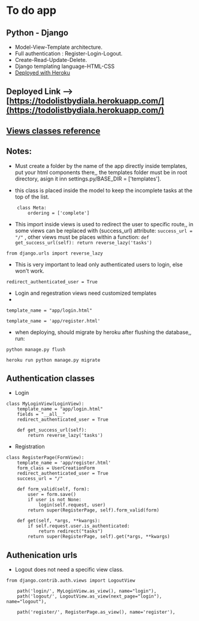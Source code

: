 # To do app

## Python - Django 

- Model-View-Template architecture.
- Full authentication : Register-Login-Logout.
- Create-Read-Update-Delete.
- Django templating language-HTML-CSS
- [Deployed with Heroku](https://www.youtube.com/watch?v=XZoTukqekzY&ab_channel=CodeWithTomi)

## Deployed Link --> [https://todolistbydiala.herokuapp.com/](https://todolistbydiala.herokuapp.com/)

## [Views classes reference](http://ccbv.co.uk/)

## Notes:

- Must create a folder by the name of the app directly inside templates, put your html components there,, the templates folder must be in root directory, asign it inn settings.py/BASE_DIR = ['templates'].

-  this class is placed inside the model to keep the incomplete tasks at the top of the list.

```
    class Meta:
        ordering = ['complete']
```

- This import inside views is used to redirect the user to specific route,, in some views can be replaced with (success_url) attribute: `success_url = "/"` , other views must be places within a function: ```def get_success_url(self):
        return reverse_lazy('tasks')```

```
from django.urls import reverse_lazy
```


- This is very important to lead only authenticated users to login, else won't work.

```
redirect_authenticated_user = True
```

- Login and regestration views need customized templates
- 
```
template_name = "app/login.html"

template_name = 'app/register.html'
```

- when deploying, should migrate by heroku after flushing the database,, run:

```
python manage.py flush

heroku run python manage.py migrate
```


## Authentication classes

- Login
```
class MyLoginView(LoginView):
    template_name = "app/login.html"
    fields = "__all__"
    redirect_authenticated_user = True

    def get_success_url(self):
        return reverse_lazy('tasks')
```

- Registration
```
class RegisterPage(FormView):
    template_name = 'app/register.html'
    form_class = UserCreationForm
    redirect_authenticated_user = True
    success_url = "/"

    def form_valid(self, form):
        user = form.save()
        if user is not None:
            login(self.request, user)
        return super(RegisterPage, self).form_valid(form)

    def get(self, *args, **kwargs):
        if self.request.user.is_authenticated:
            return redirect("tasks")
        return super(RegisterPage, self).get(*args, **kwargs)
```


## Authenication urls

- Logout does not need a specific view class.

```
from django.contrib.auth.views import LogoutView

    path('login/', MyLoginView.as_view(), name="login"),
    path('logout/', LogoutView.as_view(next_page="login"), name="logout"),
    
    path('register/', RegisterPage.as_view(), name='register'),
    
```
